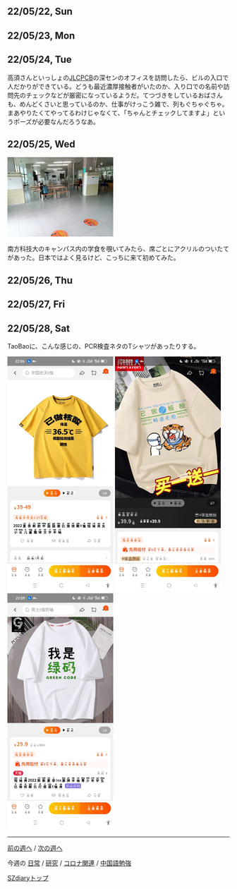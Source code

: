 ## 22/05/22, Sun


## 22/05/23, Mon


## 22/05/24, Tue

高須さんといっしょの[JLCPCB](https://www.jlcpcb.com)の深センのオフィスを訪問したら、ビルの入口で人だかりができている。どうも最近濃厚接触者がいたのか、入り口での名前や訪問先のチェックなどが厳密になっているようだ。てつづきをしているおばさんも、めんどくさいと思っているのか、仕事がけっこう雑で、列もぐちゃぐちゃ。まあやりたくてやってるわけじゃなくて、「ちゃんとチェックしてますよ」というポーズが必要なんだろうなあ。


## 22/05/25, Wed

<img src="https://github.com/akita11/SZdiary/blob/main/diary/photo/2022-05-25_12.35.04.jpg" width="240px">

南方科技大のキャンパス内の学食を覗いてみたら、席ごとにアクリルのついたてがあった。日本ではよく見るけど、こっちに来て初めてみた。


## 22/05/26, Thu


## 22/05/27, Fri


## 22/05/28, Sat

TaoBaoに、こんな感じの、PCR検査ネタのTシャツがあったりする。

<img src="https://github.com/akita11/SZdiary/blob/main/diary/photo/2022-05-28_22.06.44.jpg" width="240px">

<img src="https://github.com/akita11/SZdiary/blob/main/diary/photo/2022-05-28_22.07.43.jpg" width="240px">

<img src="https://github.com/akita11/SZdiary/blob/main/diary/photo/2022-05-28_22.09.44.jpg" width="240px">

***

[前の週へ](2205-3.md) /
[次の週へ](2205-5.md)

今週の
[日常](../diary/2205-4.md) /
[研究](../research/2205-4.md) /
[コロナ関連](../covid19/2205-4.md) / 
[中国語勉強](../chinese/2205-4.md)

[SZdiaryトップ](../../README.md)
